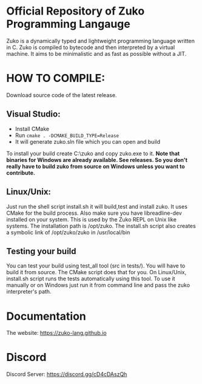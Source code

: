 # Official Repository of Zuko Programming Langauge

Zuko is a dynamically typed and lightweight programming language written in C. Zuko is compiled to bytecode and then interpreted by a virtual machine. It aims to be minimalistic and as fast as possible without a JIT. 

# HOW TO COMPILE:
Download source code of the latest release.
## Visual Studio:
- Install CMake
- Run ```cmake . -DCMAKE_BUILD_TYPE=Release```
- It will generate zuko.sln file which you can open and build

To install your build create C:\zuko and copy zuko.exe to it. **Note that binaries for Windows are already available. See releases. So you don't really have to build zuko from source on Windows unless you want to contribute.**
    
## Linux/Unix:
Just run the shell script install.sh it will build,test and install zuko. It uses CMake for the build process. Also make sure you have libreadline-dev installed on your system. This is used by the Zuko REPL on Unix like systems. The installation path is /opt/zuko. The install.sh script also creates a symbolic link of /opt/zuko/zuko in /usr/local/bin 
   

## Testing your build

You can test your build using test_all tool (src in tests/). You will have to build it from source. The CMake script does that for you. On Linux/Unix, install.sh script runs the tests automatically using this tool. To use it manually or on Windows just run it from command line and pass the zuko interpreter's path.

# Documentation 
The website: https://zuko-lang.github.io

# Discord
Discord Server: https://discord.gg/cD4cDAszQh
